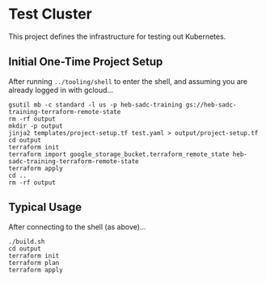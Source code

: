 # Test Cluster

This project defines the infrastructure for testing out Kubernetes.

## Initial One-Time Project Setup

After running `../tooling/shell` to enter the shell, and assuming you are already logged in with gcloud...

```
gsutil mb -c standard -l us -p heb-sadc-training gs://heb-sadc-training-terraform-remote-state
rm -rf output
mkdir -p output
jinja2 templates/project-setup.tf test.yaml > output/project-setup.tf
cd output
terraform init
terraform import google_storage_bucket.terraform_remote_state heb-sadc-training-terraform-remote-state
terraform apply
cd ..
rm -rf output
```

## Typical Usage

After connecting to the shell (as above)...

```
./build.sh
cd output
terraform init
terraform plan
terraform apply
```
